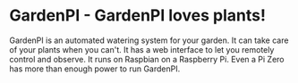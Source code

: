 # GardenPI - GardenPI loves plants!

GardenPI is an automated watering system for your garden. It can take care of your plants when you can't. It has a web interface to let you remotely control and observe. It runs on Raspbian on a Raspberry Pi. Even a Pi Zero has more than enough power to run GardenPI.